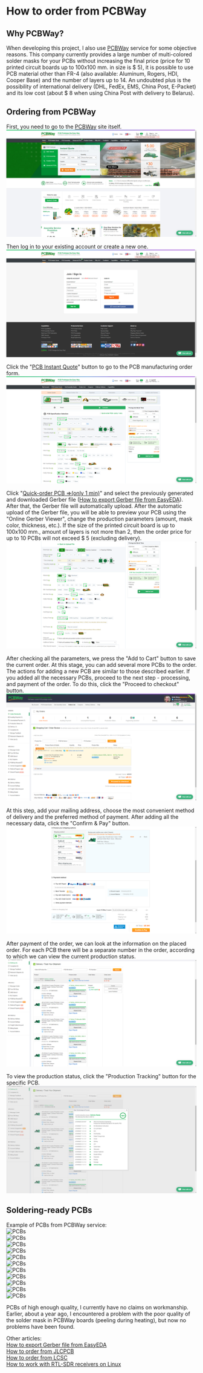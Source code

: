 # How to order from PCBWay

## Why PCBWay?
When developing this project, I also use [PCBWay] service for some objective reasons. This company currently provides a large number of multi-colored solder masks for your PCBs without increasing the final price (price for 10 printed circuit boards up to 100x100 mm. in size is $ 5), it is possible to use PCB material other than FR-4 (also available: Aluminum, Rogers, HDI, Cooper Base) and the number of layers up to 14. An undoubted plus is the possibility of international delivery (DHL, FedEx, EMS, China Post, E-Packet) and its low cost (about $ 8 when using China Post with delivery to Belarus).

## Ordering from PCBWay
First, you need to go to the [PCBWay] site itself.  
![Mainpage](../Resources/PCBWay%20order/PCBWay-1-Mainpage.png)  

Then log in to your existing account or create a new one.  
![Login reg](../Resources/PCBWay%20order/PCBWay-2-Login-Reg.png)  

Click the "[PCB Instant Quote](https://www.pcbway.com/orderonline.aspx)" button to go to the PCB manufacturing order form.  
![Add gerber](../Resources/PCBWay%20order/PCBWay-3-Add-gerber.png)  

Click "[Quick-order PCB ⇒(only 1 min)](https://www.pcbway.com/QuickOrderOnline.aspx)" and select the previously generated and downloaded Gerber file ([How to export Gerber file from EasyEDA](./How%20to%20export%20Gerber%20file%20from%20EasyEDA.md)). After that, the Gerber file will automatically upload. After the automatic upload of the Gerber file, you will be able to preview your PCB using the "Online Gerber Viewer", change the production parameters (amount, mask color, thickness, etc.). If the size of the printed circuit board is up to 100x100 mm., amount of layers is not more than 2, then the order price for up to 10 PCBs will not exceed $ 5 (excluding delivery).  
![Add result](../Resources/PCBWay%20order/PCBWay-4-Add-result.png)   

After checking all the parameters, we press the "Add to Cart" button to save the current order. At this stage, you can add several more PCBs to the order. The actions for adding a new PCB are similar to those described earlier. If you added all the necessary PCBs, proceed to the next step - processing, and payment of the order. To do this, click the "Proceed to checkout" button.  
![Cart](../Resources/PCBWay%20order/PCBWay-5-Cart.png)  

At this step, add your mailing address, choose the most convenient method of delivery and the preferred method of payment. After adding all the necessary data, click the "Confirm & Pay" button.  
![Place order](../Resources/PCBWay%20order/PCBWay-6-Place-order.png)  

After payment of the order, we can look at the information on the placed order. For each PCB there will be a separate number in the order, according to which we can view the current production status.  
![Order history](../Resources/PCBWay%20order/PCBWay-7-Order-history.png)  

To view the production status, click the "Production Tracking" button for the specific PCB.  
![Order status](../Resources/PCBWay%20order/PCBWay-8-Order-status.png)  

## Soldering-ready PCBs

Example of PCBs from PCBWay service:  
![PCBs](../Resources/PCBWay%20order/PCBWay-9-PCB-1.jpg)  
![PCBs](../Resources/PCBWay%20order/PCBWay-10-PCB-2.jpg)  
![PCBs](../Resources/PCBWay%20order/PCBWay-11-PCB-3.jpg)  
![PCBs](../Resources/PCBWay%20order/PCBWay-12-PCB-4.jpg)  
![PCBs](../Resources/PCBWay%20order/PCBWay-13-PCB-5.jpg)  
![PCBs](../Resources/PCBWay%20order/PCBWay-14-PCB-6.jpg)  
![PCBs](../Resources/PCBWay%20order/PCBWay-15-PCB-7.jpg)  
![PCBs](../Resources/PCBWay%20order/PCBWay-16-PCB-8.jpg)  
![PCBs](../Resources/PCBWay%20order/PCBWay-17-PCB-9.jpg)  
![PCBs](../Resources/PCBWay%20order/PCBWay-18-PCB-10.jpg)  
![PCBs](../Resources/PCBWay%20order/PCBWay-19-PCB-11.jpg)  

PCBs of high enough quality, I currently have no claims on workmanship. Earlier, about a year ago, I encountered a problem with the poor quality of the solder mask in PCBWay boards (peeling during heating), but now no problems have been found.  

Other articles:  
[How to export Gerber file from EasyEDA](./How%20to%20export%20Gerber%20file%20from%20EasyEDA.md)  
[How to order from JLCPCB](./How%20to%20order%20from%20JLCPCB.md)  
[How to order from LCSC](./How%20to%20order%20from%20LCSC.md)  
[How to work with RTL-SDR receivers on Linux](./How%20to%20work%20with%20SDR%20receivers%20on%20Linux.md)  


[PCBWay]: <https://www.pcbway.com/>